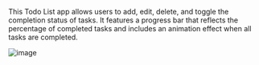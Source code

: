 This Todo List app allows users to add, edit, delete, and toggle the completion status of tasks. It features a progress bar that reflects the percentage of completed tasks and includes an animation effect
when all tasks are completed.

![image](https://github.com/user-attachments/assets/65e7bb9f-c79f-408e-8169-7e1f64ca9a48)
